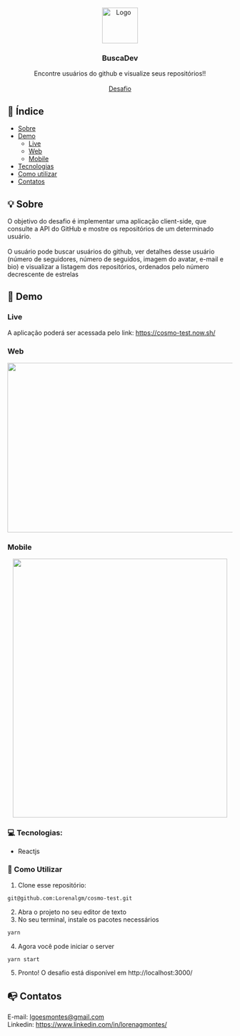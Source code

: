 <br />
<p align="center">
    <img src="https://i.pinimg.com/originals/9b/3c/ef/9b3cef596ae80e68281e7da2b37c5ae7.png" alt="Logo" width="80" height="80">
  <h3 align="center">BuscaDev</h3>

  <p align="center">    
     Encontre usuários do github e visualize seus repositórios!!
       <br />
    <br />
     <a href="https://gitlab.com/daniel259/cosmo-test/">Desafio</a> 
  </p> 

## :checkered_flag: Índice

* [Sobre](#bulb-sobre)
* [Demo](#iphone-demo)
  * [Live](#live)
  * [Web](#web)
  * [Mobile](#mobile)
* [Tecnologias](#computer-tecnologias)
* [Como utilizar](#wrench-como-utilizar)
* [Contatos](#mailbox_with_no_mail-contatos)

## :bulb: Sobre
O objetivo do desafio é implementar uma aplicação client-side, 
que consulte a API do GitHub e mostre os repositórios de um determinado usuário.
<br><br>O usuário pode buscar usuários do github, ver detalhes desse usuário 
(número de seguidores, número de seguidos, imagem do avatar, e-mail e bio)
e visualizar a listagem dos repositórios, ordenados pelo número decrescente de estrelas


## :iphone: Demo

### Live

A aplicação poderá ser acessada pelo link: https://cosmo-test.now.sh/

### Web
<p align="center">
<img src="https://i.imgur.com/Dktu6d6.png" width="580" height="380">
</p>


### Mobile
<p align="center">
<img src="https://i.imgur.com/kOTI8vF.png" width="480" height="580">
</p>

### :computer: Tecnologias:
- Reactjs

### :wrench: Como Utilizar

1. Clone esse repositório:
```sh 
git@github.com:Lorenalgm/cosmo-test.git
```
2. Abra o projeto no seu editor de texto
3. No seu terminal, instale os pacotes necessários
```sh 
yarn 
``` 
4. Agora você pode iniciar o server
```sh 
yarn start
```
5. Pronto! O desafio está disponível em http://localhost:3000/

## :mailbox_with_no_mail: Contatos
E-mail: lgoesmontes@gmail.com<br>
Linkedin: https://www.linkedin.com/in/lorenagmontes/

   
